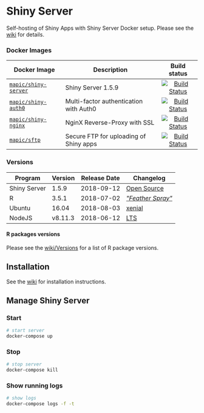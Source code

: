 # Shiny Server
Self-hosting of Shiny Apps with Shiny Server Docker setup. Please see the [wiki](https://github.com/mapic/shiny/wiki) for details.


### Docker Images

| Docker Image        | Description           | Build status  |
| ------------- |-------------|:-----:|
| [`mapic/shiny-server`](https://github.com/mapic/shiny-server.docker)    | Shiny Server 1.5.9                         | [![Build Status](https://travis-ci.org/mapic/shiny-server.docker.svg?branch=master)](https://travis-ci.org/mapic/shiny-server.docker) |
| [`mapic/shiny-auth0`](https://github.com/mapic/shiny-auth0)             | Multi-factor authentication with Auth0     | [![Build Status](https://travis-ci.org/mapic/shiny-auth0.svg?branch=master)](https://travis-ci.org/mapic/shiny-auth0) |
| [`mapic/shiny-nginx`](https://github.com/mapic/shiny-nginx.docker)      | NginX Reverse-Proxy with SSL               | [![Build Status](https://travis-ci.org/mapic/shiny-nginx.docker.svg?branch=master)](https://travis-ci.org/mapic/shiny-nginx.docker) |
| [`mapic/sftp`](https://github.com/mapic/sftp)                           | Secure FTP for uploading of Shiny apps     | [![Build Status](https://travis-ci.org/mapic/sftp.svg?branch=master)](https://travis-ci.org/mapic/sftp) |


### Versions

| Program               | Version | Release Date | Changelog | 
| -------               | ------- | ------------ | --------- |
| Shiny Server          | 1.5.9   | 2018-09-12   | [Open Source](https://github.com/rstudio/shiny-server/blob/master/NEWS) |
| R                     | 3.5.1   | 2018-07-02   | _["Feather Spray"](https://stat.ethz.ch/pipermail/r-announce/2018/000626.html)_ |
| Ubuntu                | 16.04   | 2018-08-03   | [xenial](https://wiki.ubuntu.com/XenialXerus/ReleaseNotes/ChangeSummary/16.04.3) |
| NodeJS                | v8.11.3 | 2018-06-12   | [LTS](https://nodejs.org/en/blog/release/v8.11.3/)

#### R packages versions
Please see the [wiki/Versions](https://github.com/mapic/shiny/wiki/Versions) for a list of R package versions.

## Installation

See the [wiki](https://github.com/mapic/shiny/wiki/How-to-setup-a-Shiny-Server-on-Amazon-AWS#install-mapicshiny-repository) for installation instructions.

## Manage Shiny Server

### Start 
```bash
# start server
docker-compose up
```

### Stop
```bash
# stop server
docker-compose kill
```

### Show running logs
```bash
# show logs
docker-compose logs -f -t
```


